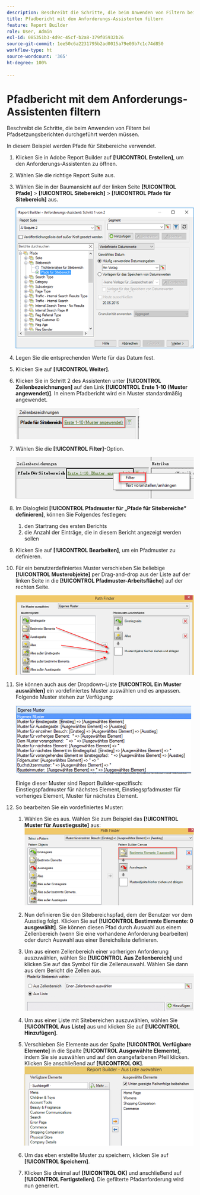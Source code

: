```yaml
---
description: Beschreibt die Schritte, die beim Anwenden von Filtern bei Pfadsetzungsberichten durchgeführt werden müssen.
title: Pfadbericht mit dem Anforderungs-Assistenten filtern
feature: Report Builder
role: User, Admin
exl-id: 085351b3-4d9c-45cf-b2a8-379f05932b26
source-git-commit: 1ee50c6a2231795b2ad0015a79e09b7c1c74d850
workflow-type: ht
source-wordcount: '365'
ht-degree: 100%

---
```


# Pfadbericht mit dem Anforderungs-Assistenten filtern

Beschreibt die Schritte, die beim Anwenden von Filtern bei Pfadsetzungsberichten durchgeführt werden müssen.

In diesem Beispiel werden Pfade für Sitebereiche verwendet.

1. Klicken Sie in Adobe Report Builder auf **[!UICONTROL Erstellen]**, um den Anforderungs-Assistenten zu öffnen.
1. Wählen Sie die richtige Report Suite aus.
1. Wählen Sie in der Baumansicht auf der linken Seite **[!UICONTROL Pfade]** > **[!UICONTROL Sitebereich]** > **[!UICONTROL Pfade für Sitebereich]** aus.

   ![](assets/site_section_path_1.png)

1. Legen Sie die entsprechenden Werte für das Datum fest.
1. Klicken Sie auf **[!UICONTROL Weiter]**.
1. Klicken Sie in Schritt 2 des Assistenten unter **[!UICONTROL Zeilenbezeichnungen]** auf den Link **[!UICONTROL Erste 1-10 (Muster angewendet)]**. In einem Pfadbericht wird ein Muster standardmäßig angewendet.

   ![](assets/site_section_path_2.png)

1. Wählen Sie die **[!UICONTROL Filter]**-Option.

   ![](assets/filter_option.png)

1. Im Dialogfeld **[!UICONTROL Pfadmuster für „Pfade für Sitebereiche“ definieren]**, können Sie Folgendes festlegen:
   1. den Startrang des ersten Berichts
   1. die Anzahl der Einträge, die in diesem Bericht angezeigt werden sollen
1. Klicken Sie auf **[!UICONTROL Bearbeiten]**, um ein Pfadmuster zu definieren.
1. Für ein benutzerdefiniertes Muster verschieben Sie beliebige **[!UICONTROL Musterobjekte]** per Drag-and-drop aus der Liste auf der linken Seite in die **[!UICONTROL Pfadmuster-Arbeitsfläche]** auf der rechten Seite.

   ![](assets/custom_pattern.png)

1. Sie können auch aus der Dropdown-Liste **[!UICONTROL Ein Muster auswählen]** ein vordefiniertes Muster auswählen und es anpassen. Folgende Muster stehen zur Verfügung:

   ![](assets/select_a_pattern.png)

   Einige dieser Muster sind Report Builder-spezifisch: Einstiegspfadmuster für nächstes Element, Einstiegspfadmuster für vorheriges Element, Muster für nächstes Element.
1. So bearbeiten Sie ein vordefiniertes Muster:
   1. Wählen Sie es aus. Wählen Sie zum Beispiel das **[!UICONTROL Muster für Ausstiegssite]** aus: ![](assets/exited_site_pattern.png)

   1. Nun definieren Sie den Sitebereichspfad, dem der Benutzer vor dem Ausstieg folgt. Klicken Sie auf **[!UICONTROL Bestimmte Elemente: 0 ausgewählt]**. Sie können diesen Pfad durch Auswahl aus einem Zellenbereich (wenn Sie eine vorhandene Anforderung bearbeiten) oder durch Auswahl aus einer Bereichsliste definieren.
   1. Um aus einem Zellenbereich einer vorherigen Anforderung auszuwählen, wählen Sie **[!UICONTROL Aus Zellenbereich]** und klicken Sie auf das Symbol für die Zellenauswahl. Wählen Sie dann aus dem Bericht die Zellen aus. ![](assets/choose_site_section_paths.png)

   1. Um aus einer Liste mit Sitebereichen auszuwählen, wählen Sie **[!UICONTROL Aus Liste]** aus und klicken Sie auf **[!UICONTROL Hinzufügen]**.
   1. Verschieben Sie Elemente aus der Spalte **[!UICONTROL Verfügbare Elemente]** in die Spalte **[!UICONTROL Ausgewählte Elemente]**, indem Sie sie auswählen und auf den orangefarbenen Pfeil klicken. Klicken Sie anschließend auf **[!UICONTROL OK]**. ![](assets/move_site_section_elements.png)

   1. Um das eben erstellte Muster zu speichern, klicken Sie auf **[!UICONTROL Speichern]**.
   1. Klicken Sie dreimal auf **[!UICONTROL OK]** und anschließend auf **[!UICONTROL Fertigstellen]**. Die gefilterte Pfadanforderung wird nun generiert.
